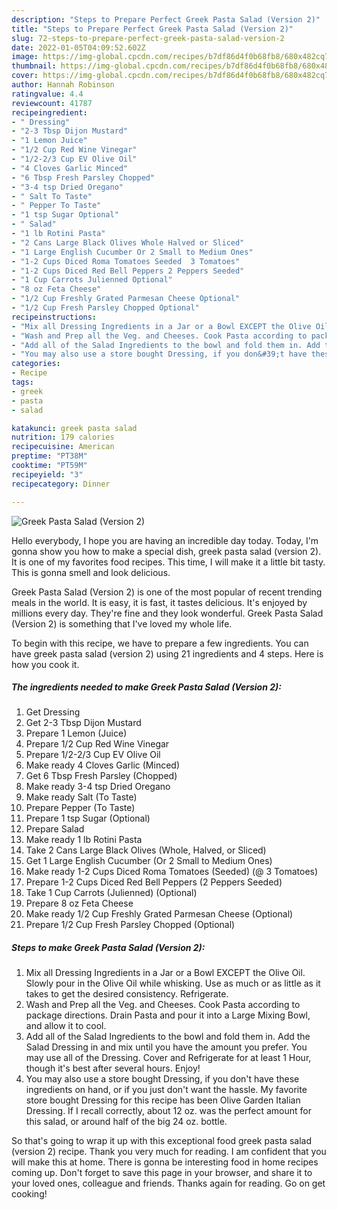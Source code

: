 ```yaml
---
description: "Steps to Prepare Perfect Greek Pasta Salad (Version 2)"
title: "Steps to Prepare Perfect Greek Pasta Salad (Version 2)"
slug: 72-steps-to-prepare-perfect-greek-pasta-salad-version-2
date: 2022-01-05T04:09:52.602Z
image: https://img-global.cpcdn.com/recipes/b7df86d4f0b68fb8/680x482cq70/greek-pasta-salad-version-2-recipe-main-photo.jpg
thumbnail: https://img-global.cpcdn.com/recipes/b7df86d4f0b68fb8/680x482cq70/greek-pasta-salad-version-2-recipe-main-photo.jpg
cover: https://img-global.cpcdn.com/recipes/b7df86d4f0b68fb8/680x482cq70/greek-pasta-salad-version-2-recipe-main-photo.jpg
author: Hannah Robinson
ratingvalue: 4.4
reviewcount: 41787
recipeingredient:
- " Dressing"
- "2-3 Tbsp Dijon Mustard"
- "1 Lemon Juice"
- "1/2 Cup Red Wine Vinegar"
- "1/2-2/3 Cup EV Olive Oil"
- "4 Cloves Garlic Minced"
- "6 Tbsp Fresh Parsley Chopped"
- "3-4 tsp Dried Oregano"
- " Salt To Taste"
- " Pepper To Taste"
- "1 tsp Sugar Optional"
- " Salad"
- "1 lb Rotini Pasta"
- "2 Cans Large Black Olives Whole Halved or Sliced"
- "1 Large English Cucumber Or 2 Small to Medium Ones"
- "1-2 Cups Diced Roma Tomatoes Seeded  3 Tomatoes"
- "1-2 Cups Diced Red Bell Peppers 2 Peppers Seeded"
- "1 Cup Carrots Julienned Optional"
- "8 oz Feta Cheese"
- "1/2 Cup Freshly Grated Parmesan Cheese Optional"
- "1/2 Cup Fresh Parsley Chopped Optional"
recipeinstructions:
- "Mix all Dressing Ingredients in a Jar or a Bowl EXCEPT the Olive Oil. Slowly pour in the Olive Oil while whisking. Use as much or as little as it takes to get the desired consistency. Refrigerate."
- "Wash and Prep all the Veg. and Cheeses. Cook Pasta according to package directions. Drain Pasta and pour it into a Large Mixing Bowl, and allow it to cool."
- "Add all of the Salad Ingredients to the bowl and fold them in. Add the Salad Dressing in and mix until you have the amount you prefer. You may use all of the Dressing. Cover and Refrigerate for at least 1 Hour, though it&#39;s best after several hours. Enjoy!"
- "You may also use a store bought Dressing, if you don&#39;t have these ingredients on hand, or if you just don&#39;t want the hassle. My favorite store bought Dressing for this recipe has been Olive Garden Italian Dressing. If I recall correctly, about 12 oz. was the perfect amount for this salad, or around half of the big 24 oz. bottle."
categories:
- Recipe
tags:
- greek
- pasta
- salad

katakunci: greek pasta salad 
nutrition: 179 calories
recipecuisine: American
preptime: "PT38M"
cooktime: "PT59M"
recipeyield: "3"
recipecategory: Dinner

---
```



![Greek Pasta Salad (Version 2)](https://img-global.cpcdn.com/recipes/b7df86d4f0b68fb8/680x482cq70/greek-pasta-salad-version-2-recipe-main-photo.jpg)

Hello everybody, I hope you are having an incredible day today. Today, I'm gonna show you how to make a special dish, greek pasta salad (version 2). It is one of my favorites food recipes. This time, I will make it a little bit tasty. This is gonna smell and look delicious.

Greek Pasta Salad (Version 2) is one of the most popular of recent trending meals in the world. It is easy, it is fast, it tastes delicious. It's enjoyed by millions every day. They're fine and they look wonderful. Greek Pasta Salad (Version 2) is something that I've loved my whole life.




To begin with this recipe, we have to prepare a few ingredients. You can have greek pasta salad (version 2) using 21 ingredients and 4 steps. Here is how you cook it.

<!--inarticleads1-->

##### The ingredients needed to make Greek Pasta Salad (Version 2):

1. Get  Dressing
1. Get 2-3 Tbsp Dijon Mustard
1. Prepare 1 Lemon (Juice)
1. Prepare 1/2 Cup Red Wine Vinegar
1. Prepare 1/2-2/3 Cup EV Olive Oil
1. Make ready 4 Cloves Garlic (Minced)
1. Get 6 Tbsp Fresh Parsley (Chopped)
1. Make ready 3-4 tsp Dried Oregano
1. Make ready  Salt (To Taste)
1. Prepare  Pepper (To Taste)
1. Prepare 1 tsp Sugar (Optional)
1. Prepare  Salad
1. Make ready 1 lb Rotini Pasta
1. Take 2 Cans Large Black Olives (Whole, Halved, or Sliced)
1. Get 1 Large English Cucumber (Or 2 Small to Medium Ones)
1. Make ready 1-2 Cups Diced Roma Tomatoes (Seeded) (@ 3 Tomatoes)
1. Prepare 1-2 Cups Diced Red Bell Peppers (2 Peppers Seeded)
1. Take 1 Cup Carrots (Julienned) (Optional)
1. Prepare 8 oz Feta Cheese
1. Make ready 1/2 Cup Freshly Grated Parmesan Cheese (Optional)
1. Prepare 1/2 Cup Fresh Parsley Chopped (Optional)




<!--inarticleads2-->

##### Steps to make Greek Pasta Salad (Version 2):

1. Mix all Dressing Ingredients in a Jar or a Bowl EXCEPT the Olive Oil. Slowly pour in the Olive Oil while whisking. Use as much or as little as it takes to get the desired consistency. Refrigerate.
1. Wash and Prep all the Veg. and Cheeses. Cook Pasta according to package directions. Drain Pasta and pour it into a Large Mixing Bowl, and allow it to cool.
1. Add all of the Salad Ingredients to the bowl and fold them in. Add the Salad Dressing in and mix until you have the amount you prefer. You may use all of the Dressing. Cover and Refrigerate for at least 1 Hour, though it&#39;s best after several hours. Enjoy!
1. You may also use a store bought Dressing, if you don&#39;t have these ingredients on hand, or if you just don&#39;t want the hassle. My favorite store bought Dressing for this recipe has been Olive Garden Italian Dressing. If I recall correctly, about 12 oz. was the perfect amount for this salad, or around half of the big 24 oz. bottle.




So that's going to wrap it up with this exceptional food greek pasta salad (version 2) recipe. Thank you very much for reading. I am confident that you will make this at home. There is gonna be interesting food in home recipes coming up. Don't forget to save this page in your browser, and share it to your loved ones, colleague and friends. Thanks again for reading. Go on get cooking!
